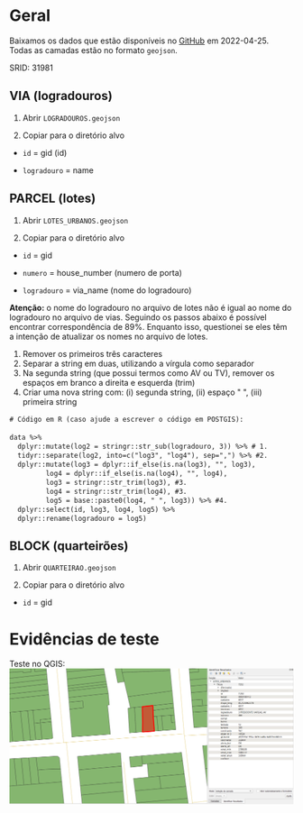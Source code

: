 # Geral

Baixamos os dados que estão disponíveis no [GitHub](https://github.com/GGC-Bage/GeoDataBase) em 2022-04-25. Todas as camadas estão no formato `geojson`.

SRID: 31981



## **VIA** (logradouros)

1. Abrir `LOGRADOUROS.geojson`

2. Copiar para o diretório alvo

- `id` = gid (id)

- `logradouro` = name



## **PARCEL** (lotes)

1. Abrir `LOTES_URBANOS.geojson`

2. Copiar para o diretório alvo

- `id` = gid

- `numero` = house_number (numero de porta)

- `logradouro` = via_name (nome do logradouro)

**Atenção:** o nome do logradouro no arquivo de lotes não é igual ao nome do logradouro no arquivo de vias. Seguindo os passos abaixo é possível encontrar correspondência de 89%. Enquanto isso, questionei se eles têm a intenção de atualizar os nomes no arquivo de lotes.

1. Remover os primeiros três caracteres
2. Separar a string em duas, utilizando a vírgula como separador
3. Na segunda string (que possui termos como AV ou TV), remover os espaços em branco a direita e esquerda (trim)
4. Criar uma nova string com: (i) segunda string, (ii) espaço " ", (iii) primeira string

```
# Código em R (caso ajude a escrever o código em POSTGIS):

data %>%
  dplyr::mutate(log2 = stringr::str_sub(logradouro, 3)) %>% # 1.
  tidyr::separate(log2, into=c("log3", "log4"), sep=",") %>% #2.
  dplyr::mutate(log3 = dplyr::if_else(is.na(log3), "", log3),
         log4 = dplyr::if_else(is.na(log4), "", log4),
         log3 = stringr::str_trim(log3), #3.
         log4 = stringr::str_trim(log4), #3.
         log5 = base::paste0(log4, " ", log3)) %>% #4.
  dplyr::select(id, log3, log4, log5) %>%
  dplyr::rename(logradouro = log5)
```



## **BLOCK** (quarteirões)

1. Abrir `QUARTEIRAO.geojson`

2. Copiar para o diretório alvo

- `id` = gid



# Evidências de teste
Teste no QGIS:
![](qgis.PNG)
